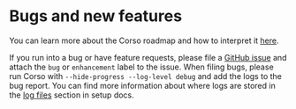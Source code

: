 # Bugs and new features

You can learn more about the Corso roadmap and how to interpret it [here](https://github.com/alcionai/corso-roadmap).

If you run into a bug or have feature requests, please file a [GitHub issue](https://github.com/alcionai/corso/issues/)
and attach the `bug` or `enhancement` label to the issue. When filing bugs, please run Corso with
`--hide-progress --log-level debug` and add the logs to the bug report. You can find more information about where logs
are stored in the [log files](../../setup/configuration/#log-files) section in setup docs.
